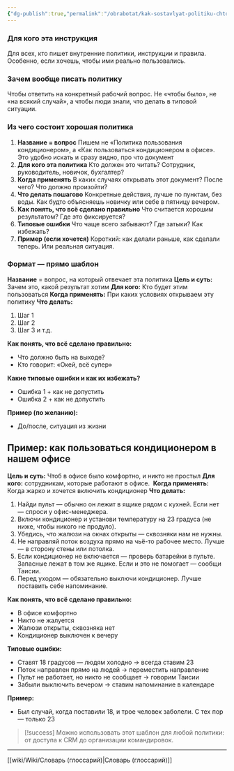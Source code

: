 ```yaml
---
{"dg-publish":true,"permalink":"/obrabotat/kak-sostavlyat-politiku-chtoby-ona-rabotala-a-ne-pylilas-v-papke-podhod-cherez-voprosy/"}
---
```




### **Для кого эта инструкция** 
Для всех, кто пишет внутренние политики, инструкции и правила. Особенно, если хочешь, чтобы ими реально пользовались.
### **Зачем вообще писать политику** 
Чтобы ответить на конкретный рабочий вопрос. Не «чтобы было», не «на всякий случай», а чтобы люди знали, что делать в типовой ситуации.

### **Из чего состоит хорошая политика**

1. **Название = вопрос**
   Пишем не «Политика пользования кондиционером», а «Как пользоваться кондиционером в офисе». Это удобно искать и сразу видно, про что документ
2. **Для кого эта политика**
   Кто должен это читать? Сотрудник, руководитель, новичок, бухгалтер?
3. **Когда применять**
   В каких случаях открывать этот документ? После чего? Что должно произойти?
4. **Что делать пошагово**
   Конкретные действия, лучше по пунктам, без воды. Как будто объясняешь новичку или себе в пятницу вечером.
5. **Как понять, что всё сделано правильно**
   Что считается хорошим результатом? Где это фиксируется?
6. **Типовые ошибки**
   Что чаще всего забывают? Где затыки? Как избежать?
7. **Пример (если хочется)**
   Короткий: как делали раньше, как сделали теперь. Или реальная ситуация.

### **Формат — прямо шаблон**

**Название** = вопрос, на который отвечает эта политика
**Цель и суть:** Зачем это, какой результат хотим
**Для кого:** Кто будет этим пользоваться
**Когда применять:** При каких условиях открываем эту политику
**Что делать:**

1. Шаг 1
2. Шаг 2
3. Шаг 3 и т.д.

**Как понять, что всё сделано правильно:**
- Что должно быть на выходе? 
- Кто говорит: «Окей, всё супер»

**Какие типовые ошибки и как их избежать?**
- Ошибка 1 + как не допустить
- Ошибка 2 + как не допустить
    
**Пример (по желанию):**
- До/после, ситуация из жизни


## Пример: как пользоваться кондиционером в нашем офисе

**Цель и суть:** Чтоб в офисе было комфортно, и никто не простыл
**Для кого:** сотрудникам, которые работают в офисе. 
**Когда применять:** Когда жарко и хочется включить кондиционер
**Что делать:**

1. Найди пульт — обычно он лежит в ящике рядом с кухней. Если нет — спроси у офис-менеджера.
2. Включи кондиционер и установи температуру на 23 градуса (не ниже, чтобы никого не продуло).
3. Убедись, что жалюзи на окнах открыты — сквозняки нам не нужны.
4. Не направляй поток воздуха прямо на чьё-то рабочее место. Лучше — в сторону стены или потолка.
5. Если кондиционер не включается — проверь батарейки в пульте. Запасные лежат в том же ящике. Если и это не помогает — сообщи Таисии.
6. Перед уходом — обязательно выключи кондиционер. Лучше поставить себе напоминание.

**Как понять, что всё сделано правильно:**

- В офисе комфортно
- Никто не жалуется
- Жалюзи открыты, сквозняка нет
- Кондиционер выключен к вечеру

**Типовые ошибки:**
- Ставят 18 градусов — людям холодно → всегда ставим 23
- Поток направлен прямо на людей → переместить направление
- Пульт не работает, но никто не сообщает → говорим Таисии
- Забыли выключить вечером → ставим напоминание в календаре

**Пример:**
- Был случай, когда поставили 18, и трое человек заболели. С тех пор — только 23


> [!success] Можно использовать этот шаблон для любой политики: от доступа к CRM до организации командировок.



---
[[wiki/Wiki/Словарь (глоссарий)\|Словарь (глоссарий)]]
